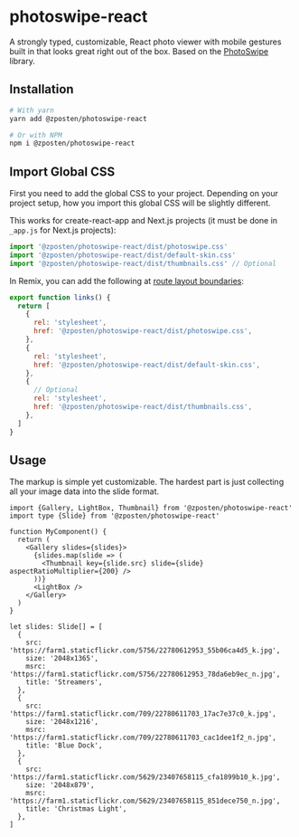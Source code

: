 # photoswipe-react

A strongly typed, customizable, React photo viewer with mobile gestures built in that looks great right out of the box.
Based on the [PhotoSwipe](https://github.com/dimsemenov/PhotoSwipe) library.

## Installation

```bash
# With yarn
yarn add @zposten/photoswipe-react

# Or with NPM
npm i @zposten/photoswipe-react
```

## Import Global CSS

First you need to add the global CSS to your project. Depending on your project setup, how you import this global CSS will be slightly different.

This works for create-react-app and Next.js projects (it must be done in `_app.js` for Next.js projects):

```js
import '@zposten/photoswipe-react/dist/photoswipe.css'
import '@zposten/photoswipe-react/dist/default-skin.css'
import '@zposten/photoswipe-react/dist/thumbnails.css' // Optional
```

In Remix, you can add the following at [route layout boundaries](https://remix.run/docs/en/v1/guides/styling):

```js
export function links() {
  return [
    {
      rel: 'stylesheet',
      href: '@zposten/photoswipe-react/dist/photoswipe.css',
    },
    {
      rel: 'stylesheet',
      href: '@zposten/photoswipe-react/dist/default-skin.css',
    },
    {
      // Optional
      rel: 'stylesheet',
      href: '@zposten/photoswipe-react/dist/thumbnails.css',
    },
  ]
}
```

## Usage

The markup is simple yet customizable. The hardest part is just collecting all your image data into the slide format.

```tsx
import {Gallery, LightBox, Thumbnail} from '@zposten/photoswipe-react'
import type {Slide} from '@zposten/photoswipe-react'

function MyComponent() {
  return (
    <Gallery slides={slides}>
      {slides.map(slide => (
        <Thumbnail key={slide.src} slide={slide} aspectRatioMultiplier={200} />
      ))}
      <LightBox />
    </Gallery>
  )
}

let slides: Slide[] = [
  {
    src: 'https://farm1.staticflickr.com/5756/22780612953_55b06ca4d5_k.jpg',
    size: '2048x1365',
    msrc: 'https://farm1.staticflickr.com/5756/22780612953_78da6eb9ec_n.jpg',
    title: 'Streamers',
  },
  {
    src: 'https://farm1.staticflickr.com/709/22780611703_17ac7e37c0_k.jpg',
    size: '2048x1216',
    msrc: 'https://farm1.staticflickr.com/709/22780611703_cac1dee1f2_n.jpg',
    title: 'Blue Dock',
  },
  {
    src: 'https://farm1.staticflickr.com/5629/23407658115_cfa1899b10_k.jpg',
    size: '2048x879',
    msrc: 'https://farm1.staticflickr.com/5629/23407658115_851dece750_n.jpg',
    title: 'Christmas Light',
  },
]
```
